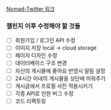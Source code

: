 [Nomad-Twitter 링크](http://ruehan.com:3001, "nomad-twitter")

### 챌린지 이후 수정해야 할 것들
- [ ] 회원가입 / 로그인 API 수정
- [ ] 이미지 저장 local -> cloud storage
- [ ] 페이지 디자인 수정
- [ ] 데이터베이스 구조 변경
- [ ] 자신의 게시물에 좋아요 반영시 알림 설정
- [ ] 24시간 이내의 게시물을 상단에 띄워주기
- [ ] 게시글에서 프로필 사진 적용시키기
- [ ] 각종 API로 인한 버그 수정
- [ ] 코드 리팩토링
